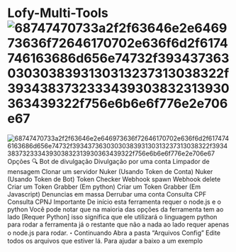 # Lofy-Multi-Tools![68747470733a2f2f63646e2e646973636f72646170702e636f6d2f6174746163686d656e74732f3934373630303038393130313237313038322f3934383732333439303832313930363439322f756e6b6e6f776e2e706e67](https://user-images.githubusercontent.com/112198454/186980897-814f3863-4827-4a07-bcbb-fd7947c55478.png)
![68747470733a2f2f63646e2e646973636f72646170702e636f6d2f6174746163686d656e74732f3934373630303038393130313237313038322f3934383732333439303832313930363439322f756e6b6e6f776e2e706e67](https://user-images.githubusercontent.com/112198454/186980955-aa5651f1-57ab-433e-914f-5dd431ef95a9.png)
Opções 🔍
Bot de divulgação
Divulgação por uma conta
Limpador de mensagem
Clonar um servidor
Nuker (Usando Token de Conta)
Nuker (Usando Token de Bot)
Token Checker
Webhook spawn
Webhook delete
Criar um Token Grabber (Em python)
Criar um Token Grabber (Em Javascript)
Denuncias em massa
Derrubar uma conta
Consulta CPF
Consulta CPNJ
Importante
De início esta ferramenta requer o node.js e o python
Você pode notar que na maioria das opções da ferramenta tem ao lado [Requer Python] isso significa que ele utilizará o linguagem python para rodar a ferramenta já o restante que não a nada ao lado requer apenas o node.js para rodar.・Continuando Abra a pasta “Arquivos Config”
Edite todos os arquivos que estiver lá.
Para ajudar a baixo a um exemplo
